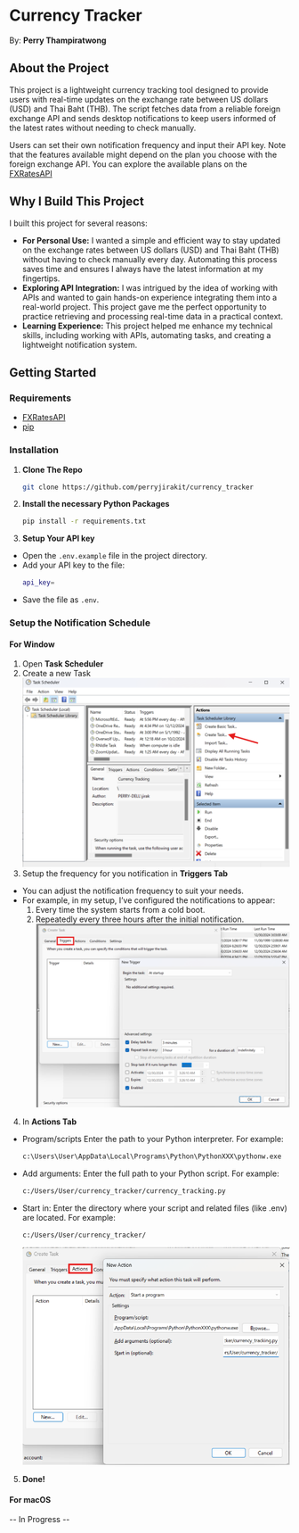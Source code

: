 # Currency Tracker

By: **Perry Thampiratwong**

## About the Project

This project is a lightweight currency tracking tool designed to provide users with real-time updates on the exchange rate between US dollars (USD) and Thai Baht (THB). The script fetches data from a reliable foreign exchange API and sends desktop notifications to keep users informed of the latest rates without needing to check manually.

Users can set their own notification frequency and input their API key. Note that the features available might depend on the plan you choose with the foreign exchange API. You can explore the available plans on the [FXRatesAPI](https://fxratesapi.com/pricing)

## Why I Build This Project

I built this project for several reasons:

- **For Personal Use:**
  I wanted a simple and efficient way to stay updated on the exchange rates between US dollars (USD) and Thai Baht (THB) without having to check manually every day. Automating this process saves time and ensures I always have the latest information at my fingertips.
- **Exploring API Integration:**
  I was intrigued by the idea of working with APIs and wanted to gain hands-on experience integrating them into a real-world project. This project gave me the perfect opportunity to practice retrieving and processing real-time data in a practical context.
- **Learning Experience:**
  This project helped me enhance my technical skills, including working with APIs, automating tasks, and creating a lightweight notification system.

## Getting Started

### Requirements

- [FXRatesAPI](https://fxratesapi.com/)
- [pip](https://pypi.org/project/pip/)

### Installation

1. **Clone The Repo**
   ```sh
   git clone https://github.com/perryjirakit/currency_tracker
   ```

2. **Install the necessary Python Packages**
   ```sh
   pip install -r requirements.txt
   ```
3. **Setup Your API key**

- Open the `.env.example` file in the project directory.
- Add your API key to the file:
  ```sh
  api_key=
  ```
- Save the file as `.env`.

### Setup the Notification Schedule

#### For Window

1. Open **Task Scheduler**
2. Create a new Task
    ![Create Task](https://github.com/perryjirakit/currency_tracker/blob/main/images/Create%20Task.png?raw=true)
3. Setup the frequency for you notification in **Triggers Tab**
  - You can adjust the notification frequency to suit your needs.
  - For example, in my setup, I’ve configured the notifications to appear:
    1. Every time the system starts from a cold boot.
    2. Repeatedly every three hours after the initial notification.
    ![New Triggers](https://github.com/perryjirakit/currency_tracker/blob/main/images/New%20Triggers.png?raw=true)
4. In **Actions Tab** 
  - Program/scripts
    Enter the path to your Python interpreter. For example:
    ```sh
    c:\Users\User\AppData\Local\Programs\Python\PythonXXX\pythonw.exe
    ```
  - Add arguments:
    Enter the full path to your Python script. For example:
    ```sh
    c:/Users/User/currency_tracker/currency_tracking.py
    ```
  - Start in:
    Enter the directory where your script and related files (like .env) are located. For example:
    ```sh
    c:/Users/User/currency_tracker/
    ```
    ![New Action](https://github.com/perryjirakit/currency_tracker/blob/main/images/New%20Action.png?raw=true)
  5. **Done!**
#### For macOS

-- In Progress --
